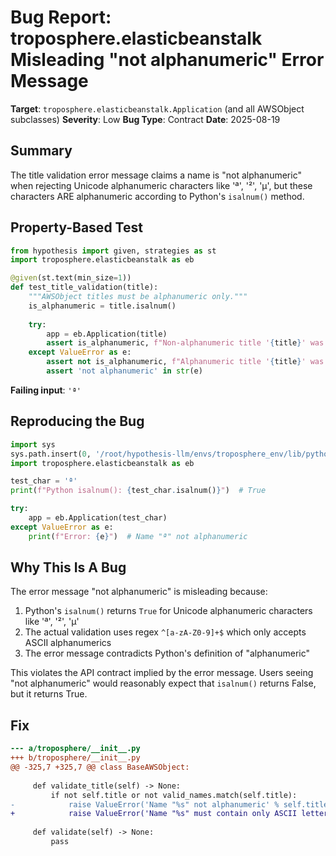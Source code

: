 # Bug Report: troposphere.elasticbeanstalk Misleading "not alphanumeric" Error Message

**Target**: `troposphere.elasticbeanstalk.Application` (and all AWSObject subclasses)
**Severity**: Low
**Bug Type**: Contract
**Date**: 2025-08-19

## Summary

The title validation error message claims a name is "not alphanumeric" when rejecting Unicode alphanumeric characters like 'ª', '²', 'µ', but these characters ARE alphanumeric according to Python's `isalnum()` method.

## Property-Based Test

```python
from hypothesis import given, strategies as st
import troposphere.elasticbeanstalk as eb

@given(st.text(min_size=1))
def test_title_validation(title):
    """AWSObject titles must be alphanumeric only."""
    is_alphanumeric = title.isalnum()
    
    try:
        app = eb.Application(title)
        assert is_alphanumeric, f"Non-alphanumeric title '{title}' was incorrectly accepted"
    except ValueError as e:
        assert not is_alphanumeric, f"Alphanumeric title '{title}' was incorrectly rejected"
        assert 'not alphanumeric' in str(e)
```

**Failing input**: `'ª'`

## Reproducing the Bug

```python
import sys
sys.path.insert(0, '/root/hypothesis-llm/envs/troposphere_env/lib/python3.13/site-packages')
import troposphere.elasticbeanstalk as eb

test_char = 'ª'
print(f"Python isalnum(): {test_char.isalnum()}")  # True

try:
    app = eb.Application(test_char)
except ValueError as e:
    print(f"Error: {e}")  # Name "ª" not alphanumeric
```

## Why This Is A Bug

The error message "not alphanumeric" is misleading because:
1. Python's `isalnum()` returns `True` for Unicode alphanumeric characters like 'ª', '²', 'µ'
2. The actual validation uses regex `^[a-zA-Z0-9]+$` which only accepts ASCII alphanumerics
3. The error message contradicts Python's definition of "alphanumeric"

This violates the API contract implied by the error message. Users seeing "not alphanumeric" would reasonably expect that `isalnum()` returns False, but it returns True.

## Fix

```diff
--- a/troposphere/__init__.py
+++ b/troposphere/__init__.py
@@ -325,7 +325,7 @@ class BaseAWSObject:
 
     def validate_title(self) -> None:
         if not self.title or not valid_names.match(self.title):
-            raise ValueError('Name "%s" not alphanumeric' % self.title)
+            raise ValueError('Name "%s" must contain only ASCII letters and digits (a-z, A-Z, 0-9)' % self.title)
 
     def validate(self) -> None:
         pass
```